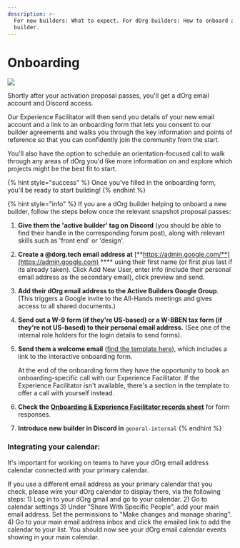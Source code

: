 ```yaml
---
description: >-
  For new builders: What to expect. For dOrg builders: How to onboard a new
  builder.
---
```


# Onboarding

![](https://media4.giphy.com/media/3oEduUtBxr9wzS0DZu/giphy.gif?cid=ecf05e47oo0m24vbyfz5wb19bu7zdoer71xe9ptup4oerddh\&rid=giphy.gif\&ct=g)

Shortly after your activation proposal passes, you'll get a dOrg email account and Discord access.

Our Experience Facilitator will then send you details of your new email account and a link to an onboarding form that lets you consent to our builder agreements and walks you through the key information and points of reference so that you can confidently join the community from the start.

You'll also have the option to schedule an orientation-focused call to walk through any areas of dOrg you'd like more information on and explore which projects might be the best fit to start.

{% hint style="success" %}
Once you've filled in the onboarding form, you'll be ready to start building!
{% endhint %}

{% hint style="info" %}
If you are a dOrg builder helping to onboard a new builder, follow the steps below once the relevant snapshot proposal passes:

1. **Give them the 'active builder' tag on** **Discord** (you should be able to find their handle in the corresponding forum post), along with relevant skills such as 'front end' or 'design'.&#x20;
2. **Create a @dorg.tech email address at** [**https://admin.google.com/**](https://admin.google.com) **** using their first name (or first plus last if its already taken). Click Add New User, enter info (include their personal email address as the secondary email), click preview and send.
3. **Add their dOrg email address to the Active Builders Google Group**. (This triggers a Google invite to the All-Hands meetings and gives access to all shared documents.)
4. **Send out a W-9 form (if they're US-based) or a W-8BEN tax form (if they're not US-based) to their personal email address.** (See one of the internal role holders for the login details to send forms).
5.  **Send them a welcome email** ([find the template here](https://forum.dorg.tech/t/new-builder-onboarding-email-template/242)), which includes a link to the interactive onboarding form.

    At the end of the onboarding form they have the opportunity to book an onboarding-specific call with our Experience Facilitator. If the Experience Facilitator isn't available, there's a section in the template to offer a call with yourself instead.
6. **Check the** [**Onboarding & Experience Facilitator records sheet**](https://docs.google.com/spreadsheets/d/1dJEASJk7orOm50cb8Nnye-X3DsVUHVdt2xJ0T45R0nw/edit?usp=sharing) for form responses.
7. **Introduce new builder in Discord in** `general-internal`
{% endhint %}

### **Integrating your calendar:** <a href="#gcal" id="gcal"></a>

It's important for working on teams to have your dOrg email address calendar connected with your primary calendar.

If you use a different email address as your primary calendar that you check, please wire your dOrg calendar to display there, via the following steps: 1) Log in to your dOrg gmail and go to your calendar. 2) Go to calendar settings 3) Under "Share With Specific People", add your main email address. Set the permissions to "Make changes and manage sharing". 4) Go to your main email address inbox and click the emailed link to add the calendar to your list. You should now see your dOrg email calendar events showing in your main calendar.
